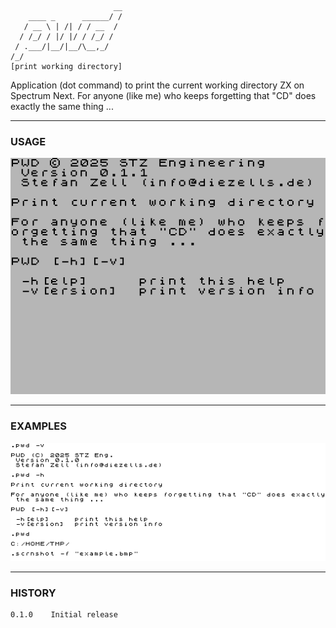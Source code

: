                            __
        ____ _      ______/ /
       / __ \ | /| / / __  / 
      / /_/ / |/ |/ / /_/ /  
     / .___/|__/|__/\__,_/   
    /_/
    [print working directory]

Application (dot command) to print the current working directory ZX on Spectrum Next.
For anyone (like me) who keeps forgetting that "CD" does exactly the same thing ...

--- 
### USAGE

![help.bmp](https://github.com/essszettt/pwd/blob/main/doc/help.bmp)

---
### EXAMPLES

![help.bmp](https://github.com/essszettt/pwd/blob/main/doc/example.bmp)

---
### HISTORY

    0.1.0    Initial release
